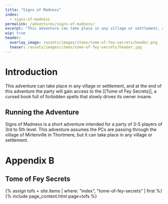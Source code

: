 ```yaml
---
title: "Signs of Madness"
index:
  - signs-of-madness
permalink: /adventures/signs-of-madness/
excerpt: "This adventure can take place in any village or settlement, and at the end of this adventure the party will gain access to the Tome of Fey Secrets, a cursed book full of forbidden spells that slowly drives its owner insane."
wip: true
header:
  overlay_image: /assets/images/items/tome-of-fey-secrets/header.png
  teaser: /assets/images/items/tome-of-fey-secrets/header.jpg
---
```


# Introduction
This adventure can take place in any village or settlement, and at the end of this adventure the party will gain access to the [[Tome of Fey Secrets]], a cursed book full of forbidden spells that slowly drives its owner insane.

## Running the Adventure
Signs of Madness is a short adventure intended for a party of 3-5 players of 3rd to 5th level. This adventure assumes the PCs are passing through the village of Mirtenville in Thortmere, but it can take place in any village or settlement.

# Appendix B

## Tome of Fey Secrets

{% assign tofs = site.items | where: "index", "tome-of-fey-secrets" | first %}
{% include page_content.html page=tofs %}

